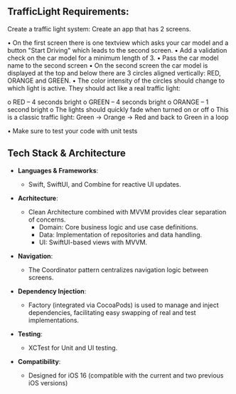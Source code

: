 ## TrafficLight Requirements:

Create a traffic light system:
Create an app that has 2 screens.

• On the first screen there is one textview which asks your car model and a button "Start Driving" which leads to the second screen.
• Add a validation check on the car model for a minimum length of 3.
• Pass the car model name to the second screen
• On the second screen the car model is displayed at the top and below there are 3 circles aligned vertically: RED, ORANGE and GREEN.
• The color intensity of the circles should change to which light is active. They should act like a real traffic light:

o RED – 4 seconds bright
o GREEN – 4 seconds bright
o ORANGE – 1 second bright
o The lights should quickly fade when turned on or off
o This is a classic traffic light: Green → Orange → Red and back to Green in a loop

• Make sure to test your code with unit tests


## Tech Stack & Architecture

- **Languages & Frameworks**:
    - Swift, SwiftUI, and Combine for reactive UI updates.

- **Acrhitecture**:
    - Clean Architecture combined with MVVM provides clear separation of concerns.
        - Domain: Core business logic and use case definitions.
        - Data: Implementation of repositories and data handling.
        - UI: SwiftUI-based views with MVVM.

- **Navigation**:
    - The Coordinator pattern centralizes navigation logic between screens.

- **Dependency Injection**:
    - Factory (integrated via CocoaPods) is used to manage and inject dependencies, facilitating easy swapping of real and test implementations.

- **Testing**:
    - XCTest for Unit and UI testing.

- **Compatibility**:
    - Designed for iOS 16 (compatible with the current and two previous iOS versions)

